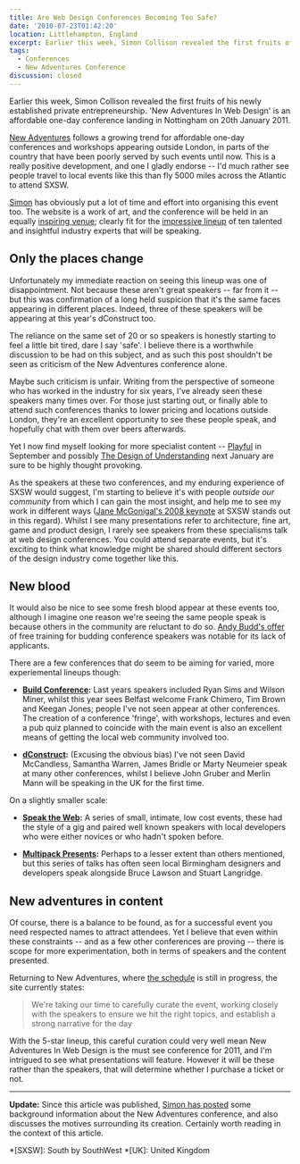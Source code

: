 ```yaml
---
title: Are Web Design Conferences Becoming Too Safe?
date: '2010-07-23T01:42:20'
location: Littlehampton, England
excerpt: Earlier this week, Simon Collison revealed the first fruits of his newly established private entrepreneurship. 'New Adventures In Web Design' is an affordable one-day conference landing in Nottingham on 20th January 2011.
tags:
  - Conferences
  - New Adventures Conference
discussion: closed
---
```

Earlier this week, Simon Collison revealed the first fruits of his newly established private entrepreneurship. 'New Adventures In Web Design' is an affordable one-day conference landing in Nottingham on 20th January 2011.

[New Adventures][1] follows a growing trend for affordable one-day conferences and workshops appearing outside London, in parts of the country that have been poorly served by such events until now. This is a really positive development, and one I gladly endorse -- I'd much rather see people travel to local events like this than fly 5000 miles across the Atlantic to attend SXSW.

[Simon][2] has obviously put a lot of time and effort into organising this event too. The website is a work of art, and the conference will be held in an equally [inspiring venue][3]; clearly fit for the [impressive lineup][4] of ten talented and insightful industry experts that will be speaking.

## Only the places change

Unfortunately my immediate reaction on seeing this lineup was one of disappointment. Not because these aren't great speakers -- far from it -- but this was confirmation of a long held suspicion that it's the same faces appearing in different places. Indeed, three of these speakers will be appearing at this year's dConstruct too.

The reliance on the same set of 20 or so speakers is honestly starting to feel a little bit tired, dare I say 'safe'. I believe there is a worthwhile discussion to be had on this subject, and as such this post shouldn't be seen as criticism of the New Adventures conference alone.

Maybe such criticism is unfair. Writing from the perspective of someone who has worked in the industry for six years, I've already seen these speakers many times over. For those just starting out, or finally able to attend such conferences thanks to lower pricing and locations outside London, they're an excellent opportunity to see these people speak, and hopefully chat with them over beers afterwards.

Yet I now find myself looking for more specialist content -- [Playful][5] in September and possibly [The Design of Understanding][6] next January are sure to be highly thought provoking.

As the speakers at these two conferences, and my enduring experience of SXSW would suggest, I'm starting to believe it's with people *outside our community* from which I can gain the most insight, and help me to see my work in different ways ([Jane McGonigal's 2008 keynote][7] at SXSW stands out in this regard). Whilst I see many presentations refer to architecture, fine art, game and product design, I rarely see speakers from these specialisms talk at web design conferences. You could attend separate events, but it's exciting to think what knowledge might be shared should different sectors of the design industry come together like this.

## New blood

It would also be nice to see some fresh blood appear at these events too, although I imagine one reason we're seeing the same people speak is because others in the community are reluctant to do so. [Andy Budd's offer][8] of free training for budding conference speakers was notable for its lack of applicants.

There are a few conferences that do seem to be aiming for varied, more experiemental lineups though:

  * **[Build Conference][9]:** Last years speakers included Ryan Sims and Wilson Miner, whilst this year sees Belfast welcome Frank Chimero, Tim Brown and Keegan Jones; people I've not seen appear at other conferences. The creation of a conference 'fringe', with workshops, lectures and even a pub quiz planned to coincide with the main event is also an excellent means of getting the local web community involved too.

  * **[dConstruct][10]:** (Excusing the obvious bias) I've not seen David McCandless, Samantha Warren, James Bridle or Marty Neumeier speak at many other conferences, whilst I believe John Gruber and Merlin Mann will be speaking in the UK for the first time.

On a slightly smaller scale:

  * **[Speak the Web][11]:** A series of small, intimate, low cost events, these had the style of a gig and paired well known speakers with local developers who were either novices or who hadn't spoken before.

  * **[Multipack Presents][12]:** Perhaps to a lesser extent than others mentioned, but this series of talks has often seen local Birmingham designers and developers speak alongside Bruce Lawson and Stuart Langridge.

## New adventures in content

Of course, there is a balance to be found, as for a successful event you need respected names to attract attendees. Yet I believe that even within these constraints -- and as a few other conferences are proving -- there is scope for more experimentation, both in terms of speakers and the content presented.

Returning to New Adventures, where [the schedule][13] is still in progress, the site currently states:

> We're taking our time to carefully curate the event, working closely with the speakers to ensure we hit the right topics, and establish a strong narrative for the day

With the 5-star lineup, this careful curation could very well mean New Adventures In Web Design is the must see conference for 2011, and I'm intrigued to see what presentations will feature. However it will be these rather than the speakers, that will determine whether I purchase a ticket or not.

***

**Update:** Since this article was published, [Simon has posted][14] some background information about the New Adventures conference, and also discusses the motives surrounding its creation. Certainly worth reading in the context of this article.

[1]: http://newadventuresconf.com/
[2]: http://colly.com/
[3]: http://newadventuresconf.com/location/
[4]: http://newadventuresconf.com/speakers/
[5]: http://www.thisisplayful.com/
[6]: http://www.thedesignofunderstanding.com/
[7]: http://www.nowpublic.com/culture/nowpublic-sxsw2008-jane-mcgonigal-arg-designer-keynote
[8]: http://www.andybudd.com/archives/2010/02/clearleft_offer/
[9]: http://buildconf.com/
[10]: http://2010.dconstruct.org/
[11]: http://speaktheweb.org/
[12]: http://multipack.co.uk/presents/
[13]: http://newadventuresconf.com/schedule/
[14]: http://colly.com/comments/new_adventures_in_web_design/

*[SXSW]: South by SouthWest
*[UK]: United Kingdom
